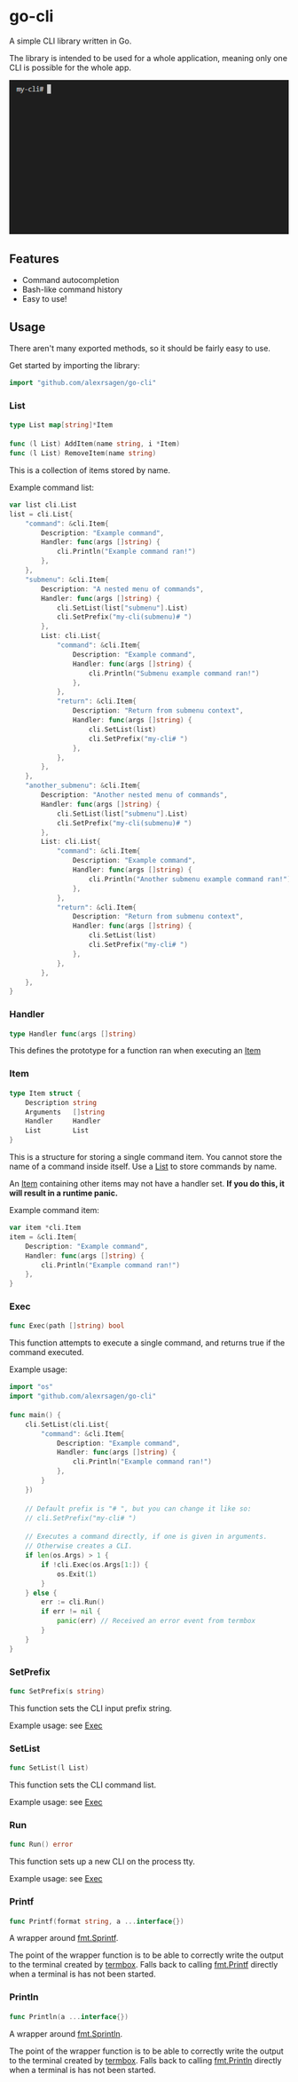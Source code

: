 # go-cli
A simple CLI library written in Go.

The library is intended to be used for a whole application, meaning only one CLI is possible for the whole app.

![Demo GIF](https://raw.githubusercontent.com/alexrsagen/go-cli/master/demo.gif)

## Features
- Command autocompletion
- Bash-like command history
- Easy to use!

## Usage
There aren't many exported methods, so it should be fairly easy to use.

Get started by importing the library:
```go
import "github.com/alexrsagen/go-cli"
```

### List
```go
type List map[string]*Item

func (l List) AddItem(name string, i *Item)
func (l List) RemoveItem(name string)
```

This is a collection of items stored by name.

Example command list:
```go
var list cli.List
list = cli.List{
    "command": &cli.Item{
        Description: "Example command",
        Handler: func(args []string) {
            cli.Println("Example command ran!")
        },
    },
    "submenu": &cli.Item{
        Description: "A nested menu of commands",
        Handler: func(args []string) {
            cli.SetList(list["submenu"].List)
            cli.SetPrefix("my-cli(submenu)# ")
        },
        List: cli.List{
            "command": &cli.Item{
                Description: "Example command",
                Handler: func(args []string) {
                    cli.Println("Submenu example command ran!")
                },
            },
            "return": &cli.Item{
                Description: "Return from submenu context",
                Handler: func(args []string) {
                    cli.SetList(list)
                    cli.SetPrefix("my-cli# ")
                },
            },
        },
    },
    "another_submenu": &cli.Item{
        Description: "Another nested menu of commands",
        Handler: func(args []string) {
            cli.SetList(list["submenu"].List)
            cli.SetPrefix("my-cli(submenu)# ")
        },
        List: cli.List{
            "command": &cli.Item{
                Description: "Example command",
                Handler: func(args []string) {
                    cli.Println("Another submenu example command ran!")
                },
            },
            "return": &cli.Item{
                Description: "Return from submenu context",
                Handler: func(args []string) {
                    cli.SetList(list)
                    cli.SetPrefix("my-cli# ")
                },
            },
        },
    },
}
```

### Handler
```go
type Handler func(args []string)
```
This defines the prototype for a function ran when executing an [Item](#item)

### Item
```go
type Item struct {
    Description string
    Arguments   []string
    Handler     Handler
    List        List
}
```

This is a structure for storing a single command item. You cannot store the name of a command inside itself. Use a [List](#list) to store commands by name.

An [Item](#item) containing other items may not have a handler set. **If you do this, it will result in a runtime panic.**

Example command item:
```go
var item *cli.Item
item = &cli.Item{
    Description: "Example command",
    Handler: func(args []string) {
        cli.Println("Example command ran!")
    },
}
```

### Exec
```go
func Exec(path []string) bool
```

This function attempts to execute a single command, and returns true if the command executed.

Example usage:
```go
import "os"
import "github.com/alexrsagen/go-cli"

func main() {
    cli.SetList(cli.List{
        "command": &cli.Item{
            Description: "Example command",
            Handler: func(args []string) {
                cli.Println("Example command ran!")
            },
        }
    })

    // Default prefix is "# ", but you can change it like so:
    // cli.SetPrefix("my-cli# ")

    // Executes a command directly, if one is given in arguments.
    // Otherwise creates a CLI.
    if len(os.Args) > 1 {
        if !cli.Exec(os.Args[1:]) {
            os.Exit(1)
        }
    } else {
        err := cli.Run()
        if err != nil {
            panic(err) // Received an error event from termbox
        }
    }
}
```

### SetPrefix
```go
func SetPrefix(s string)
```

This function sets the CLI input prefix string.

Example usage: see [Exec](#exec)

### SetList
```go
func SetList(l List)
```

This function sets the CLI command list.

Example usage: see [Exec](#exec)

### Run
```go
func Run() error
```

This function sets up a new CLI on the process tty.

Example usage: see [Exec](#exec)

### Printf
```go
func Printf(format string, a ...interface{})
```

A wrapper around [fmt.Sprintf](https://golang.org/pkg/fmt/#Sprintf).

The point of the wrapper function is to be able to correctly write the output to the terminal created by [termbox](https://github.com/nsf/termbox-go). Falls back to calling [fmt.Printf](https://golang.org/pkg/fmt/#Printf) directly when a terminal is has not been started.

### Println
```go
func Println(a ...interface{})
```

A wrapper around [fmt.Sprintln](https://golang.org/pkg/fmt/#Sprintln).

The point of the wrapper function is to be able to correctly write the output to the terminal created by [termbox](https://github.com/nsf/termbox-go). Falls back to calling [fmt.Println](https://golang.org/pkg/fmt/#Println) directly when a terminal is has not been started.